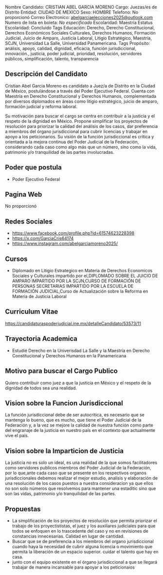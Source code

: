 Nombre Candidato: CRISTIAN ABEL GARCIA MORENO
Cargo: Juezas/es de Distrito
Entidad: CIUDAD DE MEXICO
Sexo: HOMBRE
Telefono: No proporcionó
Correo Electronico: abelgarciaelecciones2025@outlook.com
Numero de lista en boleta: *No especificado*
Escolaridad: Maestría
Estatus Escolaridad: Concluido
Tags Educación: Derecho, Derecho Constitucional, Derechos Económicos Sociales Culturales, Derechos Humanos, Formación Judicial, Juicio de Amparo, Justicia Laboral, Litigio Estratégico, Maestría, SCJN, Universidad La Salle, Universidad Panamericana.
Tags Propósito: análisis, apoyo, calidad, dignidad, eficacia, función jurisdiccional, innovación., justicia, poder judicial, prioridad, resolución, servidores públicos, simplificación, talento, transparencia


## Descripción del Candidato 

Cristian Abel Garcia Moreno es candidato a Juez/a de Distrito en la Ciudad de México, postulándose a través del Poder Ejecutivo Federal. Cuenta con Maestría en Derecho Constitucional y Derechos Humanos, complementada por diversos diplomados en áreas como litigio estratégico, juicio de amparo, formación judicial y reforma laboral. 

Su motivación para buscar el cargo se centra en contribuir a la justicia y el respeto de la dignidad en México. Propone simplificar los proyectos de resolución para priorizar la calidad del análisis de los casos, dar preferencia a miembros del órgano jurisdiccional para cubrir licencias y trabajar en apoyo a los peticionarios. Su visión de la función jurisdiccional es crítica y orientada a la mejora continua del Poder Judicial de la Federación, considerando cada caso como algo más que un número, sino como la vida, patrimonio y/o tranquilidad de las partes involucradas.


## Poder que postula

- Poder Ejecutivo Federal


## Pagina Web

No proporcionó


## Redes Sociales

- https://www.facebook.com/profile.php?id=61574623228398
- https://x.com/GarciaCris64174
- https://www.instagram.com/abelgarciamoreno2025/


## Cursos

- Diplomado en Litigio Estrategico en Materia de Derechos Economicos Sociales y Culturales impartido por el,DIPLOMADO SOBRE EL JUICIO DE AMPARO IMPARTIDO POR LA SCJN,CURSO DE FORMACIÓN DE PERSONAS SECRETARIAS IMPARTIDO POR LA ESCUELA DE FORMACIÓN JUDICIAL,Curso de Actualización sobre la Reforma en Materia de Justicia Laboral


## Curriculum Vitae

https://candidaturaspoderjudicial.ine.mx/detalleCandidato/53573/11


## Trayectoria Academica

- Estudié Derecho en la Univerisdad La Salle y la Maestría en Derecho Constitucional y Derechos Humanos en la Panamericana


## Motivo para buscar el Cargo Publico

Quiero contribuir como juez a que la justicia en México y el respeto de la dignidad de todos sea una realidad.


## Vision sobre la Funcion Jurisdiccional

La función jurisdiccional debe de ser autocritica, es necesario que se mantenga lo bueno, que es mucho, que tiene el Poder Judicial de la Federación y, a la vez se mejore la calidad de nuestra función como parte del engranaje de la justicia en nuestro país en el contexto que actualmente vive el país.


## Vision sobre la Imparticion de Justicia

La justicia no es solo un ideal, es una realidad de la que somos facilitadores como servidores publicos miembros del Poder Judicial de la Federación, por lo que,ante cada caso que se presente en los respectivos organos jurisdiccionales debemos realizar el mejor estudio, analisis y elaboración de una resolución de los casos puestos a nuestra consideracion ya que ellos no son solo números que resolvemos para mantener una estaditic sino que son las vidas, patrimonio y/o tranquilidad de las partes.


## Propuestas

- La simplificación de los proyectos de resolución que permita priorizar el trabajo de los proyectististas, el juez y los auxiliares judiciales para que todos se enfoquen en lo trascedente del caso y no en revisiones de constancias innecesarias. Calidad en lugar de cantidad.
- Buscar que se de preferencia a los miembros del organo jurisdiccional cuando haya la necesidad de cubrir alguna licencia o movimiento que permita la liberación de un espacio superior. cuidar el talento que hay en casa.
- junto con el equipo existente en el órgano jurisdiccional a que se llegará trabajar de manera incansable para apoyar a los peticionaios


